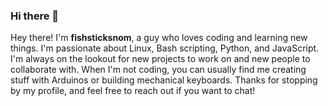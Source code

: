 ### Hi there 👋

Hey there! I'm **fishsticksnom**, a guy who loves coding and learning new things. I'm passionate about Linux, Bash scripting, Python, and JavaScript. I'm always on the lookout for new projects to work on and new people to collaborate with. When I'm not coding, you can usually find me creating stuff with Arduinos or building mechanical keyboards. Thanks for stopping by my profile, and feel free to reach out if you want to chat!

